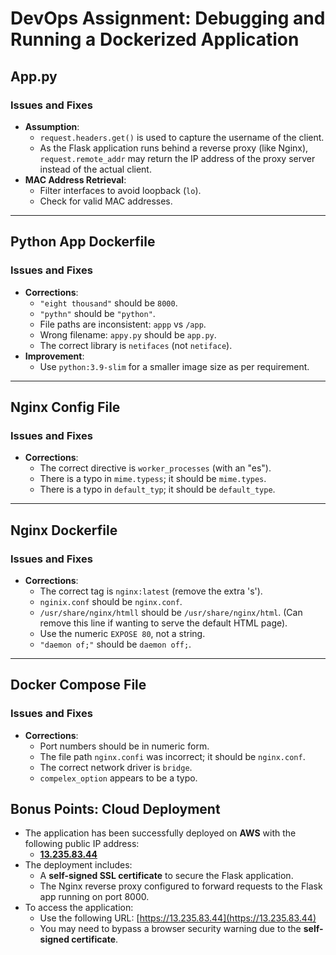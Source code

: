 # DevOps Assignment: Debugging and Running a Dockerized Application

## App.py

### Issues and Fixes
- **Assumption**:
  - `request.headers.get()` is used to capture the username of the client.
  - As the Flask application runs behind a reverse proxy (like Nginx), `request.remote_addr` may return the IP address of the proxy server instead of the actual client.
- **MAC Address Retrieval**:
  - Filter interfaces to avoid loopback (`lo`).
  - Check for valid MAC addresses.

---

## Python App Dockerfile

### Issues and Fixes
- **Corrections**:
  - `"eight thousand"` should be `8000`.
  - `"pythn"` should be `"python"`.
  - File paths are inconsistent: `appp` vs `/app`.
  - Wrong filename: `appy.py` should be `app.py`.
  - The correct library is `netifaces` (not `netiface`).
- **Improvement**:
  - Use `python:3.9-slim` for a smaller image size as per requirement.

---

## Nginx Config File

### Issues and Fixes
- **Corrections**:
  - The correct directive is `worker_processes` (with an "es").
  - There is a typo in `mime.typess`; it should be `mime.types`.
  - There is a typo in `default_typ`; it should be `default_type`.

---

## Nginx Dockerfile

### Issues and Fixes
- **Corrections**:
  - The correct tag is `nginx:latest` (remove the extra 's').
  - `nginix.conf` should be `nginx.conf`.
  - `/usr/share/nginx/htmll` should be `/usr/share/nginx/html`. (Can remove this line if wanting to serve the default HTML page).
  - Use the numeric `EXPOSE 80`, not a string.
  - `"daemon of;"` should be `daemon off;`.

---

## Docker Compose File

### Issues and Fixes
- **Corrections**:
  - Port numbers should be in numeric form.
  - The file path `nginx.confi` was incorrect; it should be `nginx.conf`.
  - The correct network driver is `bridge`.
  - `compelex_option` appears to be a typo.


## Bonus Points: Cloud Deployment

- The application has been successfully deployed on **AWS** with the following public IP address:
  - **[13.235.83.44](https://13.235.83.44)**
- The deployment includes:
  - A **self-signed SSL certificate** to secure the Flask application.
  - The Nginx reverse proxy configured to forward requests to the Flask app running on port 8000.
- To access the application:
  - Use the following URL: [https://13.235.83.44](https://13.235.83.44)
  - You may need to bypass a browser security warning due to the **self-signed certificate**.

